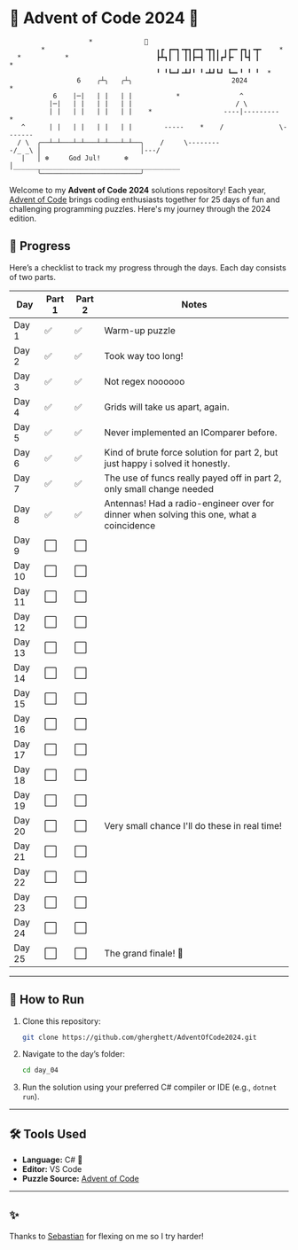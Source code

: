 # 🎄 Advent of Code 2024 🎄
```
                    *             🌟
        *                            ╻┏ ┏━┓╺┳┓┏━┓╺┳┓╻ ╻┏━╸┏┓╻╺┳╸    *
  *           *                      ┣┻┓┃ ┃ ┃┃┣━┫ ┃┃┃┏┛┣╸ ┃┗┫ ┃        *
                                     ╹ ╹┗━┛╺┻┛╹ ╹╺┻┛┗┛ ┗━╸╹ ╹ ╹  *
                 6    ╭┴╮   ╭┴╮                         2024          *
           6    |─|   | |   | |           *               ^
          |─|   | |   | |   | |                          / \
          | |   | |   | |   | |    *                  ----|---------    *
   ^      | |   | |   | |   | |        -----    *    /              \-------
  / \  ╭──┴─┴───┴─┴───┴─┴───┴─┴──╮    /     \--------
-/_ _\ │                         │---/
   |   │ ❄️     God Jul!      ❄️ │__________________________________________
       ╰─────────────────────────╯
```
Welcome to my **Advent of Code 2024** solutions repository! Each year, [Advent of Code](https://adventofcode.com/) brings coding enthusiasts together for 25 days of fun and challenging programming puzzles. Here's my journey through the 2024 edition.

## 📆 Progress

Here’s a checklist to track my progress through the days. Each day consists of two parts. 

| Day | Part 1 | Part 2 | Notes |
|-----|--------|--------|-------|
| Day 1  | ✅  | ✅  | Warm-up puzzle |
| Day 2  | ✅  | ✅  | Took way too long! |
| Day 3  | ✅  | ✅  | Not regex noooooo |
| Day 4  | ✅  | ✅  | Grids will take us apart, again. |
| Day 5  | ✅  | ✅  | Never implemented an IComparer before.  |
| Day 6  | ✅  | ✅  | Kind of brute force solution for part 2, but just happy i solved it honestly.|
| Day 7  | ✅  | ✅  | The use of funcs really payed off in part 2, only small change needed |
| Day 8  | ✅  | ✅  | Antennas! Had a radio-engineer over for dinner when solving this one, what a coincidence |
| Day 9  | ⬜  | ⬜  | |
| Day 10 | ⬜  | ⬜  | |
| Day 11 | ⬜  | ⬜  | |
| Day 12 | ⬜  | ⬜  | |
| Day 13 | ⬜  | ⬜  | |
| Day 14 | ⬜  | ⬜  | |
| Day 15 | ⬜  | ⬜  | |
| Day 16 | ⬜  | ⬜  | |
| Day 17 | ⬜  | ⬜  | |
| Day 18 | ⬜  | ⬜  | |
| Day 19 | ⬜  | ⬜  | |
| Day 20 | ⬜  | ⬜  | Very small chance I'll do these in real time!|
| Day 21 | ⬜  | ⬜  | |
| Day 22 | ⬜  | ⬜  | |
| Day 23 | ⬜  | ⬜  | |
| Day 24 | ⬜  | ⬜  | |
| Day 25 | ⬜  | ⬜  | The grand finale! 🎉 |

---

## 🚀 How to Run

1. Clone this repository:
   ```bash
   git clone https://github.com/gherghett/AdventOfCode2024.git
   ```
2. Navigate to the day’s folder:
   ```bash
   cd day_04
   ```
3. Run the solution using your preferred C# compiler or IDE (e.g., `dotnet run`).

---

## 🛠 Tools Used

- **Language:** C# 🖤
- **Editor:**  VS Code
- **Puzzle Source:** [Advent of Code](https://adventofcode.com/2024)

---

## ✨ 

Thanks to [Sebastian](https://github.com/sebastians-codes/) for flexing on me so I try harder! 

